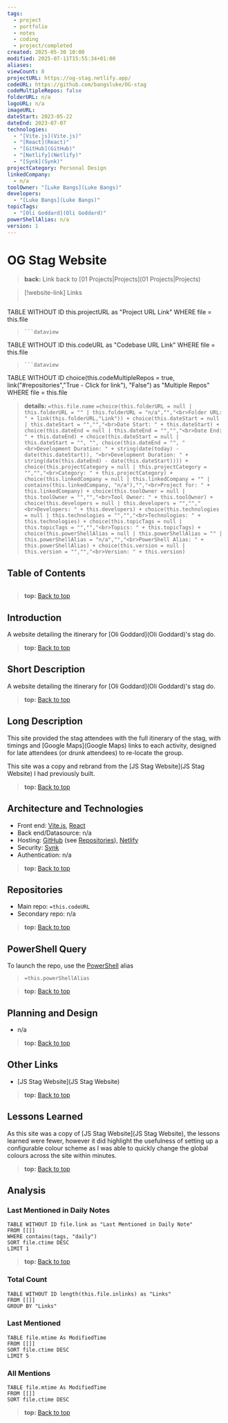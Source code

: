 ```yaml
---
tags:
  - project
  - portfolio
  - notes
  - coding
  - project/completed
created: 2025-05-30 10:00
modified: 2025-07-11T15:55:34+01:00
aliases: 
viewCount: 8
projectURL: https://og-stag.netlify.app/
codeURL: https://github.com/bangsluke/OG-stag
codeMultipleRepos: false
folderURL: n/a
logoURL: n/a
imageURL: 
dateStart: 2023-05-22
dateEnd: 2023-07-07
technologies:
  - "[Vite.js](Vite.js)"
  - "[React](React)"
  - "[GitHub](GitHub)"
  - "[Netlify](Netlify)"
  - "[Synk](Synk)"
projectCategory: Personal Design
linkedCompany:
  - n/a
toolOwner: "[Luke Bangs](Luke Bangs)"
developers:
  - "[Luke Bangs](Luke Bangs)"
topicTags:
  - "[Oli Goddard](Oli Goddard)"
powerShellAlias: n/a
version: 1
---
```

# OG Stag Website

> **back:** Link back to [01 Projects|Projects](01 Projects|Projects)

>[!website-link] Links
> ```dataview
TABLE WITHOUT ID this.projectURL as "Project URL Link"
WHERE file = this.file
>```
>```dataview
TABLE WITHOUT ID this.codeURL as "Codebase URL Link"
WHERE file = this.file
>```
>```dataview
TABLE WITHOUT ID choice(this.codeMultipleRepos = true, link("#repositories","True - Click for link"), "False") as "Multiple Repos"
WHERE file = this.file

> **details:** `=this.file.name`
>`=choice(this.folderURL = null | this.folderURL = "" | this.folderURL = "n/a","","<br>Folder URL: " + link(this.folderURL,"Link")) + choice(this.dateStart = null | this.dateStart = "","","<br>Date Start: " + this.dateStart) + choice(this.dateEnd = null | this.dateEnd = "","","<br>Date End: " + this.dateEnd) + choice(this.dateStart = null | this.dateStart = "", "", choice(this.dateEnd = "", "<br>Development Duration: " + string(date(today) - date(this.dateStart)), "<br>Development Duration: " + string(date(this.dateEnd) - date(this.dateStart)))) + choice(this.projectCategory = null | this.projectCategory = "","","<br>Category: " + this.projectCategory) + choice(this.linkedCompany = null | this.linkedCompany = "" | contains(this.linkedCompany, "n/a"),"","<br>Project for: " + this.linkedCompany) + choice(this.toolOwner = null | this.toolOwner = "","","<br>Tool Owner: " + this.toolOwner) + choice(this.developers = null | this.developers = "","","<br>Developers: " + this.developers) + choice(this.technologies = null | this.technologies = "","","<br>Technologies: " + this.technologies) + choice(this.topicTags = null | this.topicTags = "","","<br>Topics: " + this.topicTags) + choice(this.powerShellAlias = null | this.powerShellAlias = "" | this.powerShellAlias = "n/a","","<br>PowerShell Alias: " + this.powerShellAlias) + choice(this.version = null | this.version = "","","<br>Version: " + this.version)`
## Table of Contents

```table-of-contents
```

> **top:** [Back to top](#Table%20of%20Contents)

## Introduction

A website detailing the itinerary for [Oli Goddard](Oli Goddard)'s stag do.

> **top:** [Back to top](#Table%20of%20Contents)

## Short Description

A website detailing the itinerary for [Oli Goddard](Oli Goddard)'s stag do.

> **top:** [Back to top](#Table%20of%20Contents)

## Long Description

This site provided the stag attendees with the full itinerary of the stag, with timings and [Google Maps](Google Maps) links to each activity, designed for late attendees (or drunk attendees) to re-locate the group.

This site was a copy and rebrand from the [JS Stag Website](JS Stag Website) I had previously built.

> **top:** [Back to top](#Table%20of%20Contents)

## Architecture and Technologies

- Front end: [Vite.js](Vite.js), [React](React)
- Back end/Datasource: n/a
- Hosting: [GitHub](GitHub) (see [Repositories](#repositories)), [Netlify](Netlify)
- Security: [Synk](Synk)
- Authentication: n/a

> **top:** [Back to top](#Table%20of%20Contents)

## Repositories

- Main repo: `=this.codeURL`
- Secondary repo: n/a

> **top:** [Back to top](#Table%20of%20Contents)

## PowerShell Query

To launch the repo, use the [PowerShell](PowerShell) alias 

> `=this.powerShellAlias`

> **top:** [Back to top](#Table%20of%20Contents)

## Planning and Design

- n/a

> **top:** [Back to top](#Table%20of%20Contents)

## Other Links

- [JS Stag Website](JS Stag Website)

> **top:** [Back to top](#Table%20of%20Contents)

## Lessons Learned

As this site was a copy of [JS Stag Website](JS Stag Website), the lessons learned were fewer, however it did highlight the usefulness of setting up a configurable colour scheme as I was able to quickly change the global colours across the site within minutes.

> **top:** [Back to top](#Table%20of%20Contents)

## Analysis

### Last Mentioned in Daily Notes

```dataview
TABLE WITHOUT ID file.link as "Last Mentioned in Daily Note"
FROM [[]]
WHERE contains(tags, "daily")
SORT file.ctime DESC
LIMIT 1
```

> **top:** [Back to top](#Table%20of%20Contents)

### Total Count

```dataview
TABLE WITHOUT ID length(this.file.inlinks) as "Links"
FROM [[]]
GROUP BY "Links"
```

### Last Mentioned

```dataview
TABLE file.mtime As ModifiedTime
FROM [[]]
SORT file.ctime DESC
LIMIT 5
```

### All Mentions

```dataview
TABLE file.mtime As ModifiedTime
FROM [[]]
SORT file.ctime DESC
```

> **top:** [Back to top](#Table%20of%20Contents)